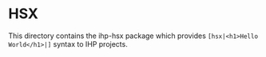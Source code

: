 # HSX

This directory contains the ihp-hsx package which provides `[hsx|<h1>Hello World</h1>|]` syntax to IHP projects.
